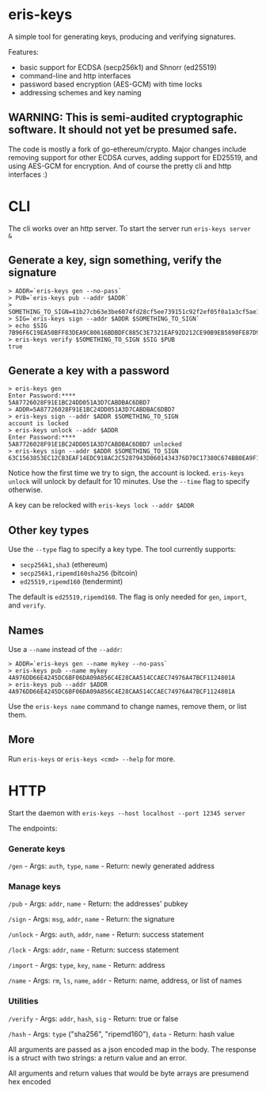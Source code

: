 # eris-keys

A simple tool for generating keys, producing and verifying signatures.

Features:
- basic support for ECDSA (secp256k1) and Shnorr (ed25519)
- command-line and http interfaces
- password based encryption (AES-GCM) with time locks
- addressing schemes and key naming

## WARNING: This is semi-audited cryptographic software. It should not yet be presumed safe. 

The code is mostly a fork of go-ethereum/crypto. Major changes include removing support for other ECDSA curves,
adding support for ED25519, and using AES-GCM for encryption. And of course the pretty cli and http interfaces :)

# CLI

The cli works over an http server. To start the server run `eris-keys server &`

## Generate a key, sign something, verify the signature

```
> ADDR=`eris-keys gen --no-pass`
> PUB=`eris-keys pub --addr $ADDR`
> SOMETHING_TO_SIGN=41b27cb63e3be6074fd28cf5ee739151c92f2ef05f0a1a3cf5ae13de3007fc8e
> SIG=`eris-keys sign --addr $ADDR $SOMETHING_TO_SIGN`
> echo $SIG
7B96F6C19EA50BFF83DEA9C80616BDBDFC885C3E7321EAF92D212CE90B9EB5898FE87D95B0A8286E4A49D0F497223C2DAFD38D50E4F6F3A39F7F7B240FDCEC03
> eris-keys verify $SOMETHING_TO_SIGN $SIG $PUB
true
```

## Generate a key with a password

```
> eris-keys gen
Enter Password:****
5A87726028F91E1BC24DD051A3D7CABDBAC6DBD7
> ADDR=5A87726028F91E1BC24DD051A3D7CABDBAC6DBD7
> eris-keys sign --addr $ADDR $SOMETHING_TO_SIGN
account is locked
> eris-keys unlock --addr $ADDR
Enter Password:****
5A87726028F91E1BC24DD051A3D7CABDBAC6DBD7 unlocked
> eris-keys sign --addr $ADDR $SOMETHING_TO_SIGN
63C1563853EC12CB3EAF14EDC918AC2C5287943D0601434376D70C17380C674BB0EA9F1AC24EF3276D89AAED56E353F4AAD5B276BC3B0BB96EA0EB50EA95BA0F
```

Notice how the first time we try to sign, the account is locked. `eris-keys unlock` will unlock by default for 10 minutes. Use the `--time` flag to specify otherwise.

A key can be relocked with `eris-keys lock --addr $ADDR`

## Other key types

Use the `--type` flag to specify a key type. The tool currently supports:

- `secp256k1,sha3` (ethereum)
- `secp256k1,ripemd160sha256` (bitcoin)
- `ed25519,ripemd160` (tendermint)

The default is `ed25519,ripemd160`. The flag is only needed for `gen`, `import`, and `verify`.

## Names

Use a `--name` instead of the `--addr`:

```
> ADDR=`eris-keys gen --name mykey --no-pass`
> eris-keys pub --name mykey
4A976DD66E4245DC6BF06DA09A856C4E28CAA514CCAEC74976A47BCF1124801A
> eris-keys pub --addr $ADDR
4A976DD66E4245DC6BF06DA09A856C4E28CAA514CCAEC74976A47BCF1124801A
```

Use the `eris-keys name` command to change names, remove them, or list them.

## More 

Run `eris-keys` or `eris-keys <cmd> --help` for more.

# HTTP

Start the daemon with `eris-keys --host localhost --port 12345 server`

The endpoints:

### Generate keys
`/gen` 
	- Args: `auth`, `type`, `name`
	- Return:  newly generated address

### Manage keys
`/pub`
	- Args: `addr`, `name`
	- Return: the addresses' pubkey

`/sign`
	- Args: `msg`, `addr`, `name`
	- Return: the signature

`/unlock`
	- Args: `auth`, `addr`, `name`
	- Return: success statement

`/lock`
	- Args: `addr`, `name`
	- Return: success statement

`/import`
	- Args: `type`, `key`, `name`
	- Return: address

`/name`
	- Args: `rm`, `ls`, `name`, `addr`
	- Return: name, address, or list of names

### Utilities
`/verify`
	- Args: `addr`, `hash`, `sig`
	- Return: true or false

`/hash`
	- Args: `type` ("sha256", "ripemd160"), `data`
	- Return: hash value


All arguments are passed as a json encoded map in the body. The response is a struct with two strings: a return value and an error.

All arguments and return values that would be byte arrays are presumend hex encoded
